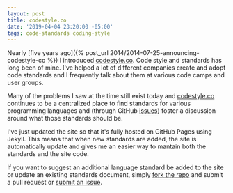 ```yaml
---
layout: post
title: codestyle.co
date: '2019-04-04 23:20:00 -05:00'
tags: code-standards coding-style
---
```


Nearly [five years ago]({% post_url 2014/2014-07-25-announcing-codestyle-co %}) I introduced [codestyle.co](https://www.codestyle.co/). Code style and standards has long been of mine. I've helped a lot of different companies create and adopt code standards and I frequently talk about them at various code camps and user groups. 

Many of the problems I saw at the time still exist today and [codestyle.co](https://www.codestyle.co/) continues to be a centralized place to find standards for various programming languages and (through GitHub [issues](https://github.com/scottdorman/codestyle.co/issues/)) foster a discussion around what those standards should be.

I've just updated the site so that it's fully hosted on GitHub Pages using Jekyll. This means that when new standards are added, the site is automatically update and gives me an easier way to mantain both the standards and the site code.

If you want to suggest an additional language standard be added to the site or update an existing standards document, simply [fork the repo](https://github.com/scottdorman/codestyle.co/fork) and submit a pull request or [submit an issue](https://github.com/scottdorman/codestyle.co/issues).
